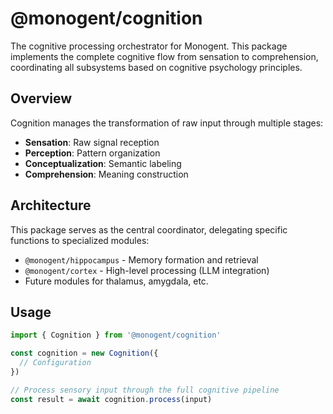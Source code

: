 # @monogent/cognition

The cognitive processing orchestrator for Monogent. This package implements the complete cognitive flow from sensation to comprehension, coordinating all subsystems based on cognitive psychology principles.

## Overview

Cognition manages the transformation of raw input through multiple stages:
- **Sensation**: Raw signal reception
- **Perception**: Pattern organization
- **Conceptualization**: Semantic labeling
- **Comprehension**: Meaning construction

## Architecture

This package serves as the central coordinator, delegating specific functions to specialized modules:
- `@monogent/hippocampus` - Memory formation and retrieval
- `@monogent/cortex` - High-level processing (LLM integration)
- Future modules for thalamus, amygdala, etc.

## Usage

```typescript
import { Cognition } from '@monogent/cognition'

const cognition = new Cognition({
  // Configuration
})

// Process sensory input through the full cognitive pipeline
const result = await cognition.process(input)
```